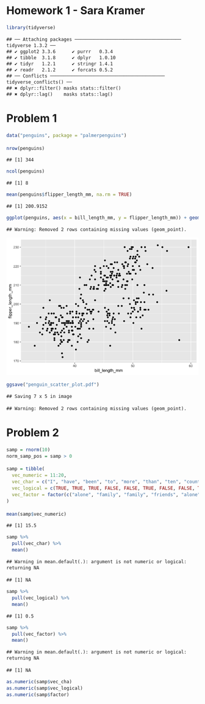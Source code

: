 Homework 1 - Sara Kramer
================

``` r
library(tidyverse)
```

    ## ── Attaching packages ─────────────────────────────────────── tidyverse 1.3.2 ──
    ## ✔ ggplot2 3.3.6      ✔ purrr   0.3.4 
    ## ✔ tibble  3.1.8      ✔ dplyr   1.0.10
    ## ✔ tidyr   1.2.1      ✔ stringr 1.4.1 
    ## ✔ readr   2.1.2      ✔ forcats 0.5.2 
    ## ── Conflicts ────────────────────────────────────────── tidyverse_conflicts() ──
    ## ✖ dplyr::filter() masks stats::filter()
    ## ✖ dplyr::lag()    masks stats::lag()

# Problem 1

``` r
data("penguins", package = "palmerpenguins")

nrow(penguins)
```

    ## [1] 344

``` r
ncol(penguins)
```

    ## [1] 8

``` r
mean(penguins$flipper_length_mm, na.rm = TRUE)
```

    ## [1] 200.9152

``` r
ggplot(penguins, aes(x = bill_length_mm, y = flipper_length_mm)) + geom_point()
```

    ## Warning: Removed 2 rows containing missing values (geom_point).

![](p8105_hw1_sk4970_files/figure-gfm/unnamed-chunk-2-1.png)<!-- -->

``` r
ggsave("penguin_scatter_plot.pdf")
```

    ## Saving 7 x 5 in image

    ## Warning: Removed 2 rows containing missing values (geom_point).

# Problem 2

``` r
samp = rnorm(10)
norm_samp_pos = samp > 0

samp = tibble(
  vec_numeric = 11:20,
  vec_char = c("I", "have", "been", "to", "more", "than", "ten", "countries", "so", "far"),
  vec_logical = c(TRUE, TRUE, TRUE, FALSE, FALSE, TRUE, FALSE, FALSE, TRUE, FALSE),
  vec_factor = factor(c("alone", "family", "family", "friends", "alone", "friend", "friends", "alone", "family", "friends"))
)

mean(samp$vec_numeric)
```

    ## [1] 15.5

``` r
samp %>% 
  pull(vec_char) %>% 
  mean()
```

    ## Warning in mean.default(.): argument is not numeric or logical: returning NA

    ## [1] NA

``` r
samp %>% 
  pull(vec_logical) %>% 
  mean()
```

    ## [1] 0.5

``` r
samp %>% 
  pull(vec_factor) %>% 
  mean()
```

    ## Warning in mean.default(.): argument is not numeric or logical: returning NA

    ## [1] NA

``` r
as.numeric(samp$vec_cha)
as.numeric(samp$vec_logical)
as.numeric(samp$factor)
```
